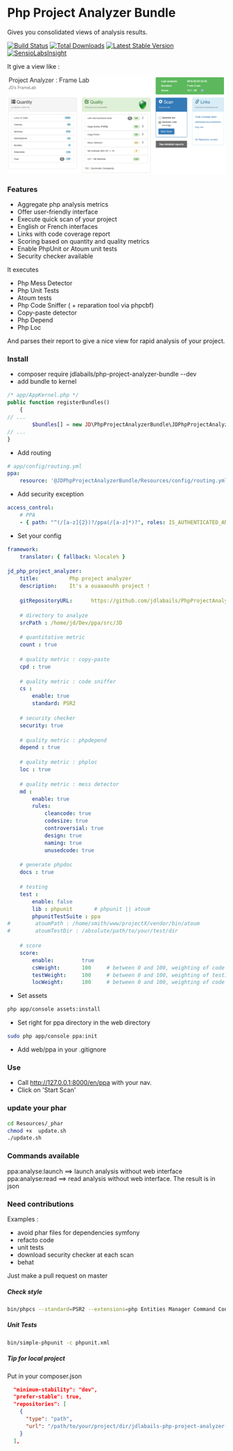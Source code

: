 # Php Project Analyzer Bundle

Gives you consolidated views of analysis results.


[![Build Status](https://travis-ci.org/jdlabails/PhpProjectAnalyzerBundle.svg?branch=master)](https://travis-ci.org/jdlabails/PhpProjectAnalyzerBundle)
[![Total Downloads](https://poser.pugx.org/jdlabails/php-project-analyzer-bundle/d/total.png)](https://packagist.org/packages/jdlabails/php-project-analyzer-bundle)
[![Latest Stable Version](https://poser.pugx.org/jdlabails/php-project-analyzer-bundle/v/stable.png)](https://packagist.org/packages/jdlabails/php-project-analyzer-bundle)
[![SensioLabsInsight](https://insight.sensiolabs.com/projects/3b03dad9-01a6-4d9e-8cb5-72a2fc8190dc/mini.png)](https://insight.sensiolabs.com/projects/3b03dad9-01a6-4d9e-8cb5-72a2fc8190dc)


It give a view like :

![](https://raw.githubusercontent.com/jdlabails/PhpProjectAnalyzerBundle/master/ppaIndex.png)


### Features
 - Aggregate php analysis metrics
 - Offer user-friendly interface
 - Execute quick scan of your project
 - English or French interfaces
 - Links with code coverage report
 - Scoring based on quantity and quality metrics
 - Enable PhpUnit or Atoum unit tests
 - Security checker available


It executes
 - Php Mess Detector
 - Php Unit Tests
 - Atoum tests
 - Php Code Sniffer ( + reparation tool via phpcbf)
 - Copy-paste detector
 - Php Depend
 - Php Loc

And parses their report to give a nice view for rapid analysis of your project.

### Install
 - composer require jdlabails/php-project-analyzer-bundle --dev
 - add bundle to kernel
```php
/* app/AppKernel.php */
public function registerBundles()
    {
// ...
        $bundles[] = new JD\PhpProjectAnalyzerBundle\JDPhpProjectAnalyzerBundle();
// ...
}
```
 - Add routing
```yaml
# app/config/routing.yml
ppa:
    resource: '@JDPhpProjectAnalyzerBundle/Resources/config/routing.yml'
```
 - Add security exception
 ```yaml
 access_control:
     # PPA
     - { path: "^(/[a-z]{2})?/ppa(/[a-z]*)?", roles: IS_AUTHENTICATED_ANONYMOUSLY }
 ```
 
 - Set your config
 
```yml
framework:
    translator: { fallback: %locale% }

jd_php_project_analyzer:
    title:          Php project analyzer
    description:    It's a ouaaaouhh project !

    gitRepositoryURL:      https://github.com/jdlabails/PhpProjectAnalyzerBundle

    # directory to analyze
    srcPath : /home/jd/Dev/ppa/src/JD

    # quantitative metric
    count : true

    # quality metric : copy-paste
    cpd : true

    # quality metric : code sniffer
    cs :
        enable: true
        standard: PSR2

    # security checker
    security: true

    # quality metric : phpdepend
    depend : true

    # quality metric : phploc
    loc : true

    # quality metric : mess detector
    md :
        enable: true
        rules:
            cleancode: true
            codesize: true
            controversial: true
            design: true
            naming: true
            unusedcode: true

    # generate phpdoc
    docs : true

    # testing
    test :
        enable: false
        lib : phpunit       # phpunit || atoum
        phpunitTestSuite : ppa
#        atoumPath : /home/smith/www/projectX/vendor/bin/atoum
#        atoumTestDir : /absolute/path/to/your/test/dir

    # score
    score:
        enable:         true
        csWeight:       100     # between 0 and 100, weighting of code sniffer
        testWeight:     100     # between 0 and 100, weighting of testing
        locWeight:      100     # between 0 and 100, weighting of code coverage

```


 - Set assets
```bash
php app/console assets:install
```

 - Set right for ppa directory in the web directory
 ```bash
 sudo php app/console ppa:init
```

 - Add web/ppa in your .gitignore

### Use
 - Call http://127.0.0.1:8000/en/ppa with your nav.
 - Click on 'Start Scan'


### update your phar

```bash
cd Resources/_phar
chmod +x  update.sh
./update.sh
```

### Commands available

ppa:analyse:launch ==> launch analysis without web interface
ppa:analyse:read ==> read analysis without web interface. The result is in json

### Need contributions

Examples :
 * avoid phar files for dependencies symfony
 * refacto code
 * unit tests
 * download security checker at each scan
 * behat
 
Just make a pull request on master
 
##### Check style
```bash
bin/phpcs --standard=PSR2 --extensions=php Entities Manager Command Controller DependencyInjection Traits
```
 
##### Unit Tests
```bash
bin/simple-phpunit -c phpunit.xml
```

##### Tip for local project
Put in your composer.json

```json
  "minimum-stability": "dev",
  "prefer-stable": true,
  "repositories": [
    {
      "type": "path",
      "url": "/path/to/your/project/dir/jdlabails-php-project-analyzer-bundle/"
    }
  ],
  ```
